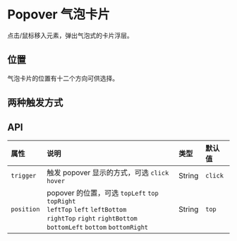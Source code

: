 # Popover 气泡卡片

点击/鼠标移入元素，弹出气泡式的卡片浮层。

## 位置

气泡卡片的位置有十二个方向可供选择。

<Common-Democode>
  <popover-demo1 />
  <highlight-code slot="codeText" lang="vue">
    <template>
    <div id="components-popover-demo-position">
      <div :style="{ marginLeft: `${buttonWidth}px`, whiteSpace: 'nowrap' }">
        <a-popover position="topLeft">
          <template slot="content">
            <p>Content</p>
            <p>Content</p>
          </template>
          <template slot="title">
            <span>Title</span>
          </template>
          <a-button>TL</a-button>
        </a-popover>
        <a-popover position="top">
          <template slot="content">
            <p>Content</p>
            <p>Content</p>
          </template>
          <template slot="title">
            <span>Title</span>
          </template>
          <a-button>Top</a-button>
        </a-popover>
        <a-popover position="topRight">
          <template slot="content">
            <p>Content</p>
            <p>Content</p>
          </template>
          <template slot="title">
            <span>Title</span>
          </template>
          <a-button>TR</a-button>
        </a-popover>
      </div>
      <div :style="{ width: `${buttonWidth}px`, float: 'left' }">
        <a-popover position="leftTop">
          <template slot="content">
            <p>Content</p>
            <p>Content</p>
          </template>
          <template slot="title">
            <span>Title</span>
          </template>
          <a-button>LT</a-button>
        </a-popover>
        <a-popover position="left">
          <template slot="content">
            <p>Content</p>
            <p>Content</p>
          </template>
          <template slot="title">
            <span>Title</span>
          </template>
          <a-button>Left</a-button>
        </a-popover>
        <a-popover position="leftBottom">
          <template slot="content">
            <p>Content</p>
            <p>Content</p>
          </template>
          <template slot="title">
            <span>Title</span>
          </template>
          <a-button>LB</a-button>
        </a-popover>
      </div>
      <div :style="{ width: `${buttonWidth}px`, marginLeft: `${buttonWidth * 4 + 24 }px`}">
        <a-popover position="rightTop">
          <template slot="content">
            <p>Content</p>
            <p>Content</p>
          </template>
          <template slot="title">
            <span>Title</span>
          </template>
          <a-button>RT</a-button>
        </a-popover>
        <a-popover position="right">
          <template slot="content">
            <p>Content</p>
            <p>Content</p>
          </template>
          <template slot="title">
            <span>Title</span>
          </template>
          <a-button>Right</a-button>
        </a-popover>
        <a-popover position="rightBottom">
          <template slot="content">
            <p>Content</p>
            <p>Content</p>
          </template>
          <template slot="title">
            <span>Title</span>
          </template>
          <a-button>RB</a-button>
        </a-popover>
      </div>
      <div :style="{ marginLeft: `${buttonWidth}px`, clear: 'both', whiteSpace: 'nowrap' }">
        <a-popover position="bottomLeft">
          <template slot="content">
            <p>Content</p>
            <p>Content</p>
          </template>
          <template slot="title">
            <span>Title</span>
          </template>
          <a-button>BL</a-button>
        </a-popover>
        <a-popover position="bottom">
          <template slot="content">
            <p>Content</p>
            <p>Content</p>
          </template>
          <template slot="title">
            <span>Title</span>
          </template>
          <a-button>Bottom</a-button>
        </a-popover>
        <a-popover position="bottomRight">
          <template slot="content">
            <p>Content</p>
            <p>Content</p>
          </template>
          <template slot="title">
            <span>Title</span>
          </template>
          <a-button>BR</a-button>
        </a-popover>
      </div>
    </div>
    </template>
    <script>
    export default {
      data () {
        return {
          buttonWidth: 70,
        }
      },
    }
    </script>
    <style>
    #components-popover-demo-position .a-button {
      width: 70px;
      text-align: center;
      padding: 0;
      margin-right: 8px;
      margin-bottom: 8px;
      /* margin: 0; */
    }
    </style>
  </highlight-code>
</Common-Democode>


## 两种触发方式


<Common-Democode>
  <popover-demo3 />
  <highlight-code slot="codeText" lang="vue">
    <template>
      <div>
        <a-popover position="top" trigger="click">
          <template slot="content">
            <p>Content</p>
            <p>Content</p>
          </template>
          <template slot="title">
            <span>Title</span>
          </template>
          <a-button>click</a-button>
        </a-popover>
        <a-popover position="top" trigger="hover">
          <template slot="content">
            <p>Content</p>
            <p>Content</p>
          </template>
          <template slot="title">
            <span>Title</span>
          </template>
          <a-button>hover</a-button>
        </a-popover>
      </div>
    </template>
  </highlight-code>
</Common-Democode>


## API

属性 |	说明	| 类型 |	默认值
:--- | :--- | :--- | :---
`trigger` | 触发 popover 显示的方式，可选 `click` `hover` | String | `click`
`position` | popover 的位置，可选  `topLeft` `top` `topRight` <br /> `leftTop` `left` `leftBottom` <br /> `rightTop` `right` `rightBottom` <br /> `bottomLeft` `bottom` `bottomRight` | String | `top`

